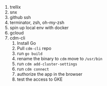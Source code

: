1. trellix
2. snx
3. github ssh
4. terminator, zsh, oh-my-zsh
5. spin up local env with docker
6. gcloud
7. cdm-cli
	1. Install Go
	2. Pull `cdm-cli` repo
	3. run `go build`
	4. rename the binary to `cdm` move to `/usr/bin`
	5. run `cdm add-cluster-settings`
	6. run `cdm connect`
	7. authorize the app in the browser
	8. test the access to GKE
